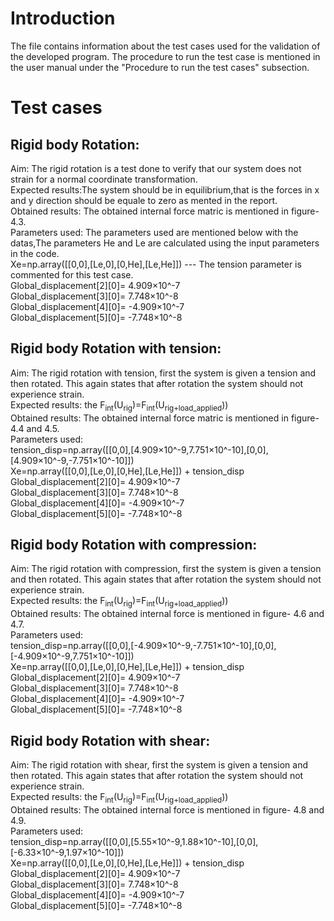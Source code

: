 # Introduction
The file contains information about the test cases used for the validation of the developed program.
The procedure to run the test case is mentioned in the user manual under the "Procedure to run the test cases" subsection.
# Test cases
## Rigid body Rotation:
Aim: The rigid rotation is a test done to verify that our system does not strain for a normal coordinate transformation.<br/>
Expected results:The system should be in equilibrium,that is the forces in x and y direction should be equale to zero as mented in the report.<br/>
Obtained results: The obtained internal force matric is mentioned in figure-4.3.<br/>
Parameters used: The parameters used are mentioned below with the datas,The parameters He and Le are calculated using the input parameters in the code.<br/>
Xe=np.array([[0,0],[Le,0],[0,He],[Le,He]]) --- The tension parameter is commented for this test case.<br/>
Global_displacement[2][0]= 4.909×10^-7 <br/>
Global_displacement[3][0]= 7.748×10^-8 <br/>
Global_displacement[4][0]= -4.909×10^-7 <br/>
Global_displacement[5][0]= -7.748×10^-8 <br/>
## Rigid body Rotation with tension:
Aim: The rigid rotation with tension, first the system is given a tension and then rotated. This again states that after rotation the system should not experience strain.<br/>
Expected results: the F<sub>int</sub>(U<sub>rig</sub>)=F<sub>int</sub>(U<sub>rig+load\_applied</sub>))  <br/>
Obtained results: The obtained internal force matric is mentioned in figure- 4.4 and 4.5. <br/>
Parameters used: <br/>
tension_disp=np.array([[0,0],[4.909×10^-9,7.751×10^-10],[0,0],[4.909×10^-9,-7.751×10^-10]]) <br/>
Xe=np.array([[0,0],[Le,0],[0,He],[Le,He]]) + tension_disp
Global_displacement[2][0]= 4.909×10^-7 <br/>
Global_displacement[3][0]= 7.748×10^-8 <br/>
Global_displacement[4][0]= -4.909×10^-7 <br/>
Global_displacement[5][0]= -7.748×10^-8 <br/>
## Rigid body Rotation with compression:
Aim: The rigid rotation with compression, first the system is given a tension and then rotated. This again states that after rotation the system should not experience strain. <br/>
Expected results: the F<sub>int</sub>(U<sub>rig</sub>)=F<sub>int</sub>(U<sub>rig+load\_applied</sub>))  <br/>
Obtained results: The obtained internal force is mentioned in figure- 4.6 and 4.7. <br/>
Parameters used: <br/>
tension_disp=np.array([[0,0],[-4.909×10^-9,-7.751×10^-10],[0,0],[-4.909×10^-9,7.751×10^-10]]) <br/>
Xe=np.array([[0,0],[Le,0],[0,He],[Le,He]]) + tension_disp <br/>
Global_displacement[2][0]= 4.909×10^-7 <br/>
Global_displacement[3][0]= 7.748×10^-8 <br/>
Global_displacement[4][0]= -4.909×10^-7 <br/>
Global_displacement[5][0]= -7.748×10^-8 <br/>
## Rigid body Rotation with shear:
Aim: The rigid rotation with shear, first the system is given a tension and then rotated. This again states that after rotation the system should not experience strain. <br/>
Expected results: the F<sub>int</sub>(U<sub>rig</sub>)=F<sub>int</sub>(U<sub>rig+load\_applied</sub>))   <br/>
Obtained results: The obtained internal force is mentioned in figure- 4.8 and 4.9. <br/>
Parameters used: <br/>
tension_disp=np.array([[0,0],[5.55×10^-9,1.88×10^-10],[0,0],[-6.33×10^-9,1.97×10^-10]]) <br/>
Xe=np.array([[0,0],[Le,0],[0,He],[Le,He]]) + tension_disp <br/>
Global_displacement[2][0]= 4.909×10^-7  <br/>
Global_displacement[3][0]= 7.748×10^-8 <br/>
Global_displacement[4][0]= -4.909×10^-7 <br/>
Global_displacement[5][0]= -7.748×10^-8 <br/>
